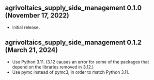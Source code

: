 ## agrivoltaics_supply_side_management 0.1.0 (November 17, 2022) ##

*  Initial release. 

## agrivoltaics_supply_side_management 0.1.2 (March 21, 2024) ##

*  Use Python 3.11. (3.12 causes an error for some of the packages that depend on the libraries removed in 3.12.)
*  Use pymc instead of pymc3, in order to match Python 3.11. 
